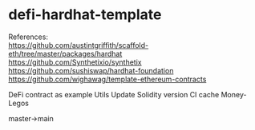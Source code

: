 # defi-hardhat-template

References:  
https://github.com/austintgriffith/scaffold-eth/tree/master/packages/hardhat  
https://github.com/Synthetixio/synthetix
https://github.com/sushiswap/hardhat-foundation
https://github.com/wighawag/template-ethereum-contracts

DeFi contract as example
Utils
Update Solidity version
CI cache
Money-Legos

master->main
